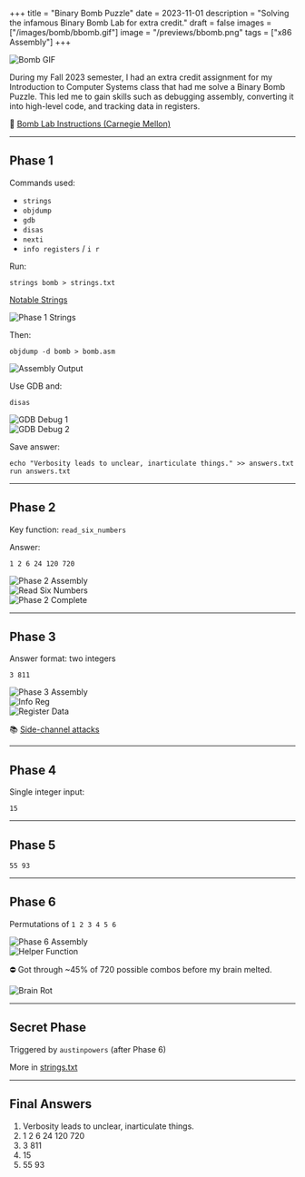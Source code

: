 +++
title = "Binary Bomb Puzzle"
date = 2023-11-01
description = "Solving the infamous Binary Bomb Lab for extra credit."
draft = false
images = ["/images/bomb/bbomb.gif"]
image = "/previews/bbomb.png"
tags = ["x86 Assembly"]
+++

![Bomb GIF](/images/bomb/bbomb.gif)

During my Fall 2023 semester, I had an extra credit assignment for my Introduction to Computer Systems class that had me solve a Binary Bomb Puzzle. This led me to gain skills such as debugging assembly, converting it into high-level code, and tracking data in registers.

📄 [Bomb Lab Instructions (Carnegie Mellon)](http://csapp.cs.cmu.edu/public/bomblab.pdf)

---

## Phase 1

Commands used:
- `strings`
- `objdump`
- `gdb`
- `disas`
- `nexti`
- `info registers` / `i r`

Run:

    strings bomb > strings.txt

[Notable Strings](/images/strings.txt.html)

![Phase 1 Strings](/images/bomb/BBPhase1Strings.png)

Then:

    objdump -d bomb > bomb.asm

![Assembly Output](/images/bomb/BBPhase1Assembly.png)

Use GDB and:

    disas

![GDB Debug 1](/images/bomb/BBPhase1GDBDebug1.png)  
![GDB Debug 2](/images/bomb/BBPhase1GDBDebug2.png)

Save answer:

    echo "Verbosity leads to unclear, inarticulate things." >> answers.txt
    run answers.txt

---

## Phase 2

Key function: `read_six_numbers`

Answer:

    1 2 6 24 120 720

![Phase 2 Assembly](/images/bomb/BBPhase2Assembly.png)  
![Read Six Numbers](/images/bomb/BBPhase2ReadSixNumbers.png)  
![Phase 2 Complete](/images/bomb/BBPhase2Complete.png)

---

## Phase 3

Answer format: two integers

    3 811

![Phase 3 Assembly](/images/bomb/BBPhase3Assembly.png)  
![Info Reg](/images/bomb/BBPhase3InfoReg.png)  
![Register Data](/images/bomb/BBPhase3Register.png)

📚 [Side-channel attacks](https://en.wikipedia.org/wiki/Side-channel_attack)

---

## Phase 4

Single integer input:

    15

---

## Phase 5

    55 93

---

## Phase 6

Permutations of `1 2 3 4 5 6`

![Phase 6 Assembly](/images/bomb/BBPhase6Assembly.png)  
![Helper Function](/images/bomb/BBPhase6FuncAssembly.png)

⛔ Got through ~45% of 720 possible combos before my brain melted.

![Brain Rot](/images/bomb/BrainRot.png)

---

## Secret Phase

Triggered by `austinpowers` (after Phase 6)

More in [strings.txt](strings.txt.html)

---

## Final Answers

1. Verbosity leads to unclear, inarticulate things.  
2. 1 2 6 24 120 720  
3. 3 811  
4. 15  
5. 55 93
